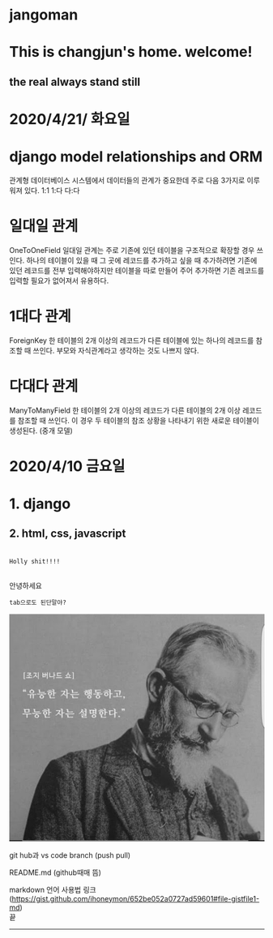 # jangoman

This is changjun's home. welcome!
===

the real always stand still
----

# 2020/4/21/ 화요일
# django model relationships and ORM

관계형 데이터베이스 시스템에서 데이터들의 관계가 중요한데 주로 다음 3가지로 이루워져 있다.
1:1 
1:다
다:다

# 일대일 관계
OneToOneField
일대일 관계는 주로 기존에 있던 테이블을 구조적으로 확장할 경우 쓰인다.
하나의 테이블이 있을 때 그 곳에 레코드를 추가하고 싶을 때 추가하려면 기존에 있던 레코드를 전부 입력해야하지만
테이블을 따로 만들어 주어 추가하면 기존 레코드를 입력할 필요가 없어져서 유용하다.

# 1대다 관계
ForeignKey
한 테이블의 2개 이상의 레코드가 다른 테이블에 있는 하나의 레코드를 참조할 때 쓰인다.
부모와 자식관계라고 생각하는 것도 나쁘지 않다.

# 다대다 관계
ManyToManyField
한 테이블의 2개 이상의 레코드가 다른 테이블의 2개 이상 레코드를 참조할 때 쓰인다.
이 경우 두 테이블의 참조 상황을 나타내기 위한 새로운 테이블이 생성된다. (중개 모델)









# 2020/4/10 금요일
#   1. django
##  2. html, css, javascript

<pre>
<code>
Holly shit!!!!
</code>
</pre>

안녕하세요

    tab으로도 된단말야?
  

![Alt text](/명언.jpg)


git hub과 vs code branch (push pull)

README.md (github때매 뜸)   

markdown 언어 사용법 링크   
(https://gist.github.com/ihoneymon/652be052a0727ad59601#file-gistfile1-md)   
끝
***
